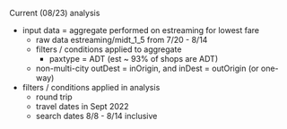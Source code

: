 


Current (08/23) analysis
- input data = aggregate performed on estreaming for lowest fare
    - raw data
        estreaming/midt_1_5
        from 7/20 - 8/14
    - filters / conditions applied to aggregate 
        - paxtype = ADT (est ~ 93% of shops are ADT)
    - non-multi-city
        outDest = inOrigin, and inDest = outOrigin
        (or one-way)
- filters / conditions applied in analysis
    - round trip
    - travel dates in Sept 2022
    - search dates 8/8 - 8/14 inclusive



